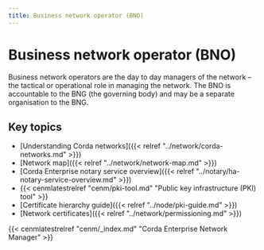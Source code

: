 ```yaml
---
title: Business network operator (BNO)
---
```

# Business network operator (BNO)

Business network operators are the day to day managers of the network – the tactical or operational role in managing the network. The BNO is accountable to the BNG (the governing body) and may be a separate organisation to the BNG. 

## Key topics

* [Understanding Corda networks]({{< relref "../network/corda-networks.md" >}})
* [Network map]({{< relref "../network/network-map.md" >}})
* [Corda Enterprise notary service overview]({{< relref "../notary/ha-notary-service-overview.md" >}})  
* {{< cenmlatestrelref "cenm/pki-tool.md" "Public key infrastructure (PKI) tool" >}}
* [Certificate hierarchy guide]({{< relref "../node/pki-guide.md" >}})
* [Network certificates]({{< relref "../network/permissioning.md" >}})

{{< cenmlatestrelref "cenm/_index.md" "Corda Enterprise Network Manager" >}}
